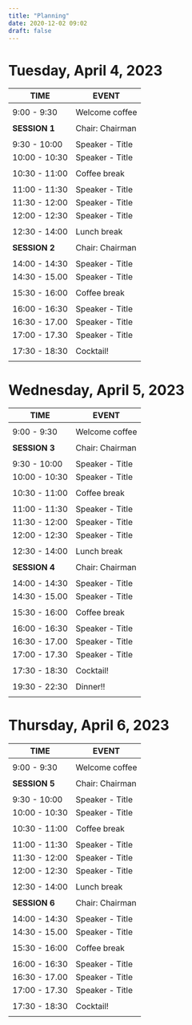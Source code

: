 ```yaml
---
title: "Planning"
date: 2020-12-02 09:02
draft: false
---
```



# Tuesday, April 4, 2023
    
| TIME          | EVENT           |
| ------------- | ----------------|
|               |                 |
|  9:00 -  9:30 | Welcome coffee  |
|               |                 |
| **SESSION 1** | Chair: Chairman |
|               |                 |
|  9:30 - 10:00 | Speaker - Title |
| 10:00 - 10:30 | Speaker - Title |
|               |                 | 
| 10:30 - 11:00 | Coffee break    |
|               |                 | 
| 11:00 - 11:30 | Speaker - Title |
| 11:30 - 12:00 | Speaker - Title |
| 12:00 - 12:30 | Speaker - Title |
|               |                 |
| 12:30 - 14:00 | Lunch break     |
|               |                 |
| **SESSION 2** | Chair: Chairman |
|               |                 |
| 14:00 - 14:30 | Speaker - Title |
| 14:30 - 15.00 | Speaker - Title |
|               |                 | 
| 15:30 - 16:00 | Coffee break    |
|               |                 | 
| 16:00 - 16:30 | Speaker - Title |
| 16:30 - 17.00 | Speaker - Title |
| 17:00 - 17.30 | Speaker - Title |
|               |                 | 
| 17:30 - 18:30 | Cocktail!       |
|               |                 | 

# Wednesday, April 5, 2023
    
| TIME          | EVENT           |
| ------------- | ----------------|
|               |                 |
|  9:00 -  9:30 | Welcome coffee  |
|               |                 |
| **SESSION 3** | Chair: Chairman |
|               |                 |
|  9:30 - 10:00 | Speaker - Title |
| 10:00 - 10:30 | Speaker - Title |
|               |                 | 
| 10:30 - 11:00 | Coffee break    |
|               |                 | 
| 11:00 - 11:30 | Speaker - Title |
| 11:30 - 12:00 | Speaker - Title |
| 12:00 - 12:30 | Speaker - Title |
|               |                 |
| 12:30 - 14:00 | Lunch break     |
|               |                 |
| **SESSION 4** | Chair: Chairman |
|               |                 |
| 14:00 - 14:30 | Speaker - Title |
| 14:30 - 15.00 | Speaker - Title |
|               |                 | 
| 15:30 - 16:00 | Coffee break    |
|               |                 | 
| 16:00 - 16:30 | Speaker - Title |
| 16:30 - 17.00 | Speaker - Title |
| 17:00 - 17.30 | Speaker - Title |
|               |                 | 
| 17:30 - 18:30 | Cocktail!       |
|               |                 | 
| 19:30 - 22:30 | Dinner!!        | 
|               |                 | 

# Thursday, April 6, 2023
    
| TIME          | EVENT           |
| ------------- | ----------------|
|               |                 |
|  9:00 -  9:30 | Welcome coffee  |
|               |                 |
| **SESSION 5** | Chair: Chairman |
|               |                 |
|  9:30 - 10:00 | Speaker - Title |
| 10:00 - 10:30 | Speaker - Title |
|               |                 | 
| 10:30 - 11:00 | Coffee break    |
|               |                 | 
| 11:00 - 11:30 | Speaker - Title |
| 11:30 - 12:00 | Speaker - Title |
| 12:00 - 12:30 | Speaker - Title |
|               |                 |
| 12:30 - 14:00 | Lunch break     |
|               |                 |
| **SESSION 6** | Chair: Chairman |
|               |                 |
| 14:00 - 14:30 | Speaker - Title |
| 14:30 - 15.00 | Speaker - Title |
|               |                 | 
| 15:30 - 16:00 | Coffee break    |
|               |                 | 
| 16:00 - 16:30 | Speaker - Title |
| 16:30 - 17.00 | Speaker - Title |
| 17:00 - 17.30 | Speaker - Title |
|               |                 | 
| 17:30 - 18:30 | Cocktail!       |
|               |                 |

